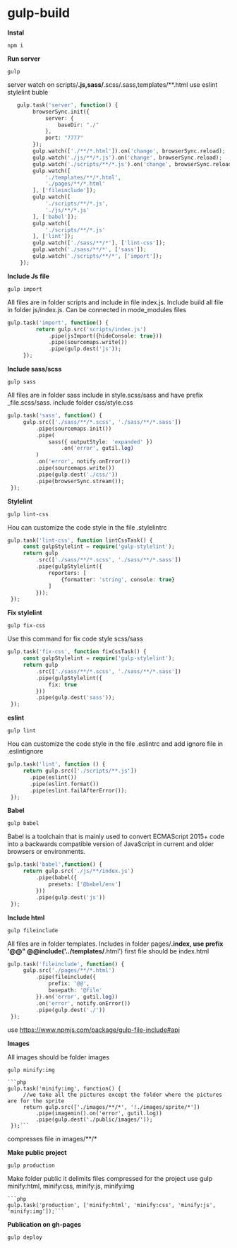 # gulp-build

**Instal**

    npm i
 
**Run server**

    gulp
    
   server watch on scripts/**.js,sass/**.scss/.sass,templates/**.html use eslint stylelint buble
   
```php
   gulp.task('server', function() {
        browserSync.init({
            server: {
                baseDir: "./"
            },
            port: "7777"
        });
        gulp.watch(['./**/*.html']).on('change', browserSync.reload);
        gulp.watch('./js/**/*.js').on('change', browserSync.reload);
        gulp.watch('./scripts/**/*.js').on('change', browserSync.reload);
        gulp.watch([
            './templates/**/*.html',
            './pages/**/*.html'
        ], ['fileinclude']);
        gulp.watch([
            './scripts/**/*.js',
            './js/**/*.js'
        ], ['babel']);
        gulp.watch([
            './scripts/**/*.js'
        ], ['lint']);
        gulp.watch(['./sass/**/*'], ['lint-css']);
        gulp.watch('./sass/**/*', ['sass']);
        gulp.watch('./scripts/**/*', ['import']);
    });
 ```
    
**Include Js file**

    gulp import
    
   All files are in folder scripts and include in file index.js. Include build all file in folder js/index.js. Сan be connected in mode_modules files
   
```php
gulp.task('import', function() {
         return gulp.src('scripts/index.js')
             .pipe(jsImport({hideConsole: true}))
             .pipe(sourcemaps.write())
             .pipe(gulp.dest('js'));
     });
  ```
    
    
**Include sass/scss**

    gulp sass
  
   All files are in folder sass include in style.scss/sass and have prefix _file.scss/sass. include folder css/style.css
   
   ```php
   gulp.task('sass', function() {
        gulp.src(['./sass/**/*.scss', './sass/**/*.sass'])
            .pipe(sourcemaps.init())
            .pipe(
                sass({ outputStyle: 'expanded' })
                    .on('error', gutil.log)
            )
            .on('error', notify.onError())
            .pipe(sourcemaps.write())
            .pipe(gulp.dest('./css/'))
            .pipe(browserSync.stream());
    });
 ```
    
**Stylelint**
    
    gulp lint-css
    
   Нou can customize the code style in the file .stylelintrc
   
   ```php
   gulp.task('lint-css', function lintCssTask() {
        const gulpStylelint = require('gulp-stylelint');
        return gulp
            .src(['./sass/**/*.scss', './sass/**/*.sass'])
            .pipe(gulpStylelint({
                reporters: [
                    {formatter: 'string', console: true}
                ]
            }));
    });
```

**Fix stylelint**

    gulp fix-css
    
   Use this command for fix code style scss/sass
   
   ```php
   gulp.task('fix-css', function fixCssTask() {
        const gulpStylelint = require('gulp-stylelint');
        return gulp
            .src(['./sass/**/*.scss', './sass/**/*.sass'])
            .pipe(gulpStylelint({
                fix: true
            }))
            .pipe(gulp.dest('sass'));
    });
 ```
    
**eslint**

    gulp lint
    
   Нou can customize the code style in the file .eslintrc and add ignore file in .eslintignore
   
   ```php
   gulp.task('lint', function () {
        return gulp.src(['./scripts/**.js'])
          .pipe(eslint())
          .pipe(eslint.format())
          .pipe(eslint.failAfterError());
    });
 ```
    
**Babel**

    gulp babel
    
   Babel is a toolchain that is mainly used to convert ECMAScript 2015+ code into a backwards compatible version of JavaScript in current and older browsers or environments.
   
   ```php
   gulp.task('babel',function() {
        return gulp.src('./js/**/index.js')
            .pipe(babel({
                presets: ['@babel/env']
            }))
            .pipe(gulp.dest('js'))
    });
```
    
    
**Include html**

    gulp fileinclude
    
   All files are in folder templates. Includes in folder pages/**.index, use prefix '@@" @@include('../templates/**.html') first file should be index.html
   
   ```php
   gulp.task('fileinclude', function() {
        gulp.src('./pages/**/*.html')
            .pipe(fileinclude({
                prefix: '@@',
                basepath: '@file'
            }).on('error', gutil.log))
            .on('error', notify.onError())
            .pipe(gulp.dest('./'))
    });
  ```
    
   use https://www.npmjs.com/package/gulp-file-include#api

**Images**

   All images should be folder images
    
    gulp minify:img
    
    ```php
    gulp.task('minify:img', function() {
         //we take all the pictures except the folder where the pictures are for the sprite
         return gulp.src(['./images/**/*', '!./images/sprite/*'])
             .pipe(imagemin().on('error', gutil.log))
             .pipe(gulp.dest('./public/images/'));
     });```
    
   compresses file in images/**/*
   
**Make public project**

    gulp production
    
   Make folder public it delimits files compressed for the project use gulp minify:html, minify:css, minify:js, minify:img
   
    ```php
    gulp.task('production', ['minify:html', 'minify:css', 'minify:js', 'minify:img']);```
    
    
**Publication on gh-pages**

    gulp deploy
